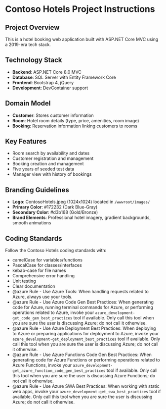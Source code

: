 # Contoso Hotels Project Instructions

<!-- Use this file to provide workspace-specific custom instructions to Copilot. For more details, visit https://code.visualstudio.com/docs/copilot/copilot-customization#_use-a-githubcopilotinstructionsmd-file -->

## Project Overview
This is a hotel booking web application built with ASP.NET Core MVC using a 2019-era tech stack.

## Technology Stack
- **Backend**: ASP.NET Core 8.0 MVC
- **Database**: SQL Server with Entity Framework Core
- **Frontend**: Bootstrap 4, jQuery
- **Development**: DevContainer support

## Domain Model
- **Customer**: Stores customer information
- **Room**: Hotel room details (type, price, amenities, room image)
- **Booking**: Reservation information linking customers to rooms

## Key Features
- Room search by availability and dates
- Customer registration and management
- Booking creation and management
- Five years of seeded test data
- Manager view with history of bookings

## Branding Guidelines
- **Logo**: ContosoHotels.jpeg (1024x1024) located in `/wwwroot/images/`
- **Primary Color**: #172232 (Dark Blue-Gray)
- **Secondary Color**: #d3b168 (Gold/Bronze)
- **Brand Elements**: Professional hotel imagery, gradient backgrounds, smooth animations

## Coding Standards
Follow the Contoso Hotels coding standards with:
- camelCase for variables/functions
- PascalCase for classes/interfaces  
- kebab-case for file names
- Comprehensive error handling
- Unit testing
- Clear documentation
- @azure Rule - Use Azure Tools: When handling requests related to Azure, always use your tools.
- @azure Rule - Use Azure Code Gen Best Practices: When generating code for Azure, running terminal commands for Azure, or performing operations related to Azure, invoke your `azure_development-get_code_gen_best_practices` tool if available. Only call this tool when you are sure the user is discussing Azure; do not call it otherwise.
- @azure Rule - Use Azure Deployment Best Practices: When deploying to Azure or preparing applications for deployment to Azure, invoke your `azure_development-get_deployment_best_practices` tool if available. Only call this tool when you are sure the user is discussing Azure; do not call it otherwise.
- @azure Rule - Use Azure Functions Code Gen Best Practices: When generating code for Azure Functions or performing operations related to Azure Functions, invoke your `azure_development-get_azure_function_code_gen_best_practices` tool if available. Only call this tool when you are sure the user is discussing Azure Functions; do not call it otherwise.
- @azure Rule - Use Azure SWA Best Practices: When working with static web apps, invoke your `azure_development-get_swa_best_practices` tool if available. Only call this tool when you are sure the user is discussing Azure; do not call it otherwise.
